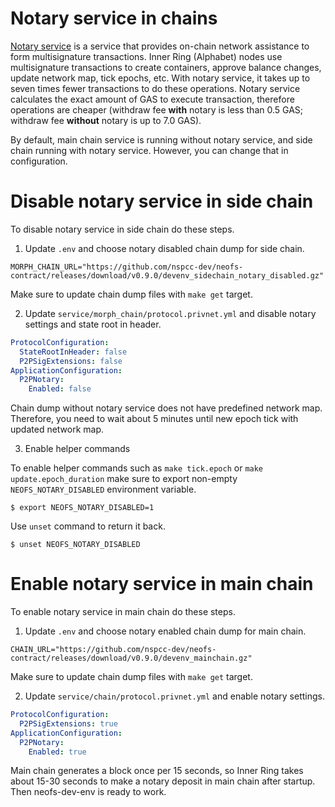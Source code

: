 # Notary service in chains

[Notary service](https://github.com/neo-project/neo/issues/1573#issuecomment-704874472)
is a service that provides on-chain network assistance to form multisignature 
transactions. Inner Ring (Alphabet) nodes use multisignature transactions to
create containers, approve balance changes, update network map, tick epochs, 
etc. With notary service, it takes up to seven times fewer transactions 
to do these operations. Notary service calculates the exact amount of GAS 
to execute transaction, therefore operations are cheaper (withdraw fee **with**
notary is less than 0.5 GAS; withdraw fee **without** notary is up to 7.0 GAS). 

By default, main chain service is running without notary service, and side chain
running with notary service. However, you can change that in configuration.

# Disable notary service in side chain

To disable notary service in side chain do these steps.

1. Update `.env` and choose notary disabled chain dump for side chain.

```
MORPH_CHAIN_URL="https://github.com/nspcc-dev/neofs-contract/releases/download/v0.9.0/devenv_sidechain_notary_disabled.gz"
```

Make sure to update chain dump files with `make get` target.

2. Update `service/morph_chain/protocol.privnet.yml` and disable notary settings
and state root in header.
   
```yaml
ProtocolConfiguration:
  StateRootInHeader: false
  P2PSigExtensions: false
ApplicationConfiguration:
  P2PNotary:
    Enabled: false
```

Chain dump without notary service does not have predefined network map.
Therefore, you need to wait about 5 minutes until new epoch tick with updated
network map.


3. Enable helper commands

To enable helper commands such as `make tick.epoch` or `make update.epoch_duration`
make sure to export non-empty `NEOFS_NOTARY_DISABLED` environment variable. 
```
$ export NEOFS_NOTARY_DISABLED=1
```

Use `unset` command to return it back.
```
$ unset NEOFS_NOTARY_DISABLED
```

# Enable notary service in main chain

To enable notary service in main chain do these steps.

1. Update `.env` and choose notary enabled chain dump for main chain.

```
CHAIN_URL="https://github.com/nspcc-dev/neofs-contract/releases/download/v0.9.0/devenv_mainchain.gz"
```

Make sure to update chain dump files with `make get` target.

2. Update `service/chain/protocol.privnet.yml` and enable notary settings.

```yaml
ProtocolConfiguration:
  P2PSigExtensions: true
ApplicationConfiguration:
  P2PNotary:
    Enabled: true
```

Main chain generates a block once per 15 seconds, so Inner Ring takes about 
15-30 seconds to make a notary deposit in main chain after startup. Then 
neofs-dev-env is ready to work.
